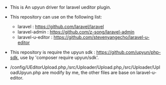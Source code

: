 - This is An upyun driver for laravel ueditor plugin.

- This repository can use on the following list:
    - laravel : https://github.com/laravel/laravel
    - laravel-admin : https://github.com/z-song/laravel-admin
    - laravel-u-editor : https://github.com/stevenyangecho/laravel-u-editor

- This repository is require the upyun sdk : https://github.com/upyun/php-sdk, use by  'composer require upyun/sdk'.

- /config/UEditorUpload.php,/src/Uploader/Upload.php,/src/Uploader/UploadUpyun.php are modify by me, the other files are base on laravel-u-editor.



